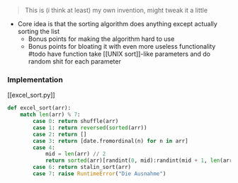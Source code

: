 > This is (i think at least) my own invention, might tweak it a little

- Core idea is that the sorting algorithm does anything except actually sorting the list
	- Bonus points for making the algorithm hard to use
	- Bonus points for bloating it with even more useless functionality
#todo have function take [[UNIX sort]]-like parameters and do random shit for each parameter


### Implementation
[[excel_sort.py]]
```python
def excel_sort(arr):
	match len(arr) % 7:
		case 0: return shuffle(arr)
		case 1: return reversed(sorted(arr))
		case 2: return []
		case 3: return [date.fromordinal(n) for n in arr]
		case 4: 
			mid = len(arr) // 2
			return sorted(arr)[randint(0, mid):randint(mid + 1, len(arr))] # retuns a random subset of the sorted list
		case 6: return stalin_sort(arr)
		case 7: raise RuntimeError("Die Ausnahme")
		
```